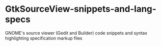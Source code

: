 # GtkSourceView-snippets-and-lang-specs
GNOME's source viewer (Gedit and Builder) code snippets and syntax highlighting specification markup files

